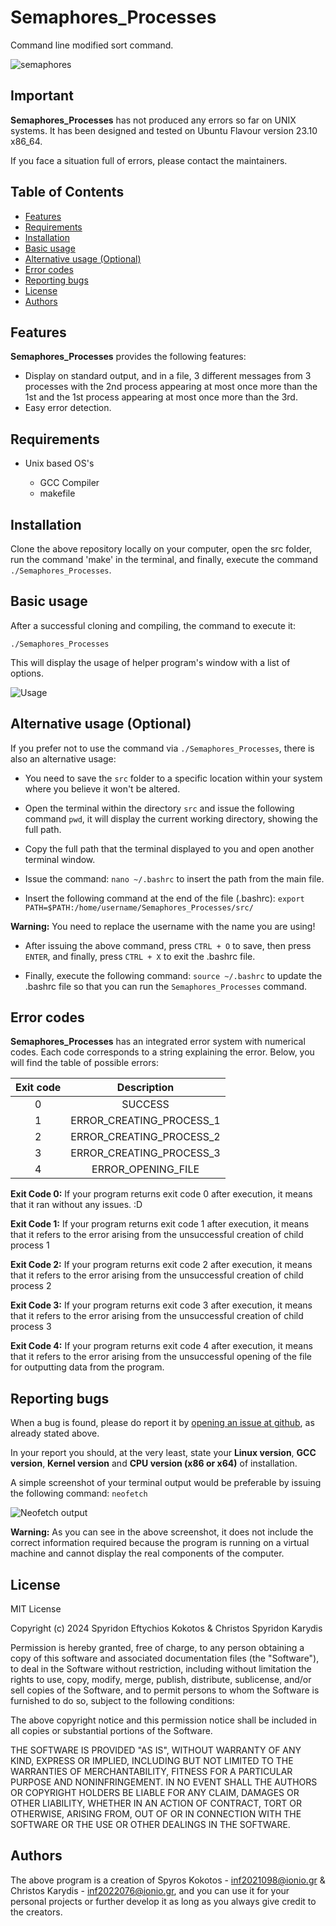 # Semaphores_Processes

Command line modified sort command.

![semaphores](https://skokotos.com/images/semaphores.png)

## Important

**Semaphores_Processes** has not produced any errors so far on UNIX systems. It has been designed and tested on Ubuntu Flavour version 23.10 x86_64.

If you face a situation full of errors, please contact the maintainers. 

## Table of Contents
<!-- vim-markdown-toc Marked -->

* [Features](#features)
* [Requirements](#requirements)
* [Installation](#installation)
* [Basic usage](#basic-usage)
* [Alternative usage (Optional)](#alternative-usage-optional)
* [Error codes](#error-codes)
* [Reporting bugs](#reporting-bugs)
* [License](#license)
* [Authors](#authors)

<!-- vim-markdown-toc -->

## Features

**Semaphores_Processes** provides the following features:

 - Display on standard output, and in a file, 3 different messages from 3 processes with the 2nd process appearing at most once more than the 1st and the 1st process appearing at most once more than the 3rd.
 -  Easy error detection.
 
## Requirements
* Unix based OS's

  - GCC Compiler
  - makefile

## Installation

Clone the above repository locally on your computer, open the src folder, run the command 'make' in the terminal, and finally, execute the command `./Semaphores_Processes`.

## Basic usage

After a successful cloning and compiling, the command to execute it:

    ./Semaphores_Processes

This will display the usage of helper program's window with a list of options.

![Usage](https://skokotos.com/images/semaphores.png)

## Alternative usage (Optional)

If you prefer not to use the command via `./Semaphores_Processes`, there is also an alternative usage:

  - You need to save the `src` folder to a specific location within your system where you believe it won't be altered.

  - Open the terminal within the directory `src` and issue the following command `pwd`, it will display the current working directory, showing the full path.

  - Copy the full path that the terminal displayed to you and open another terminal window.

  - Issue the command: `nano ~/.bashrc` to insert the path from the main file.

  - Insert the following command at the end of the file (.bashrc): `export PATH=$PATH:/home/username/Semaphores_Processes/src/`

**Warning:** You need to replace the username with the name you are using!

  - After issuing the above command, press `CTRL + O` to save, then press `ENTER`, and finally, press `CTRL + X` to exit the .bashrc file.

  - Finally, execute the following command: `source ~/.bashrc` to update the .bashrc file so that you can run the `Semaphores_Processes` command.

## Error codes

**Semaphores_Processes** has an integrated error system with numerical codes. Each code corresponds to a string explaining the error. Below, you will find the table of possible errors:

| Exit code | Description |
| :---------: |  :---------:  |
|     0     |   SUCCESS   |
|     1    |ERROR_CREATING_PROCESS_1|
|     2     |ERROR_CREATING_PROCESS_2|
|     3     |ERROR_CREATING_PROCESS_3|
|     4     |ERROR_OPENING_FILE|

**Exit Code 0:** If your program returns exit code 0 after execution, it means that it ran without any issues. :D

**Exit Code 1:** If your program returns exit code 1 after execution, it means that it refers to the error arising from the unsuccessful creation of child process 1

**Exit Code 2:** If your program returns exit code 2 after execution, it means that it refers to the error arising from the unsuccessful creation of child process 2

**Exit Code 3:** If your program returns exit code 3 after execution, it means that it refers to the error arising from the unsuccessful creation of child process 3

**Exit Code 4:** If your program returns exit code 4 after execution, it means that it refers to the error arising from the unsuccessful opening of the file for outputting data from the program.


## Reporting bugs


When a bug is found, please do report it by [opening an issue at github](https://github.com/Greekforce1821/Semaphores_Processes/issues), as already stated above.

In your report you should, at the very least, state your **Linux version**, **GCC version**, **Kernel version** and **CPU version (x86 or x64)** of installation.

A simple screenshot of your terminal output would be preferable by issuing the following command: `neofetch`

![Neofetch output](https://skokotos.com/images/neofetch.png)

**Warning:** As you can see in the above screenshot, it does not include the correct information required because the program is running on a virtual machine and cannot display the real components of the computer.


## License

MIT License

Copyright (c) 2024 Spyridon Eftychios Kokotos & Christos Spyridon Karydis

Permission is hereby granted, free of charge, to any person obtaining a copy
of this software and associated documentation files (the "Software"), to deal
in the Software without restriction, including without limitation the rights
to use, copy, modify, merge, publish, distribute, sublicense, and/or sell
copies of the Software, and to permit persons to whom the Software is
furnished to do so, subject to the following conditions:

The above copyright notice and this permission notice shall be included in all
copies or substantial portions of the Software.

THE SOFTWARE IS PROVIDED "AS IS", WITHOUT WARRANTY OF ANY KIND, EXPRESS OR
IMPLIED, INCLUDING BUT NOT LIMITED TO THE WARRANTIES OF MERCHANTABILITY,
FITNESS FOR A PARTICULAR PURPOSE AND NONINFRINGEMENT. IN NO EVENT SHALL THE
AUTHORS OR COPYRIGHT HOLDERS BE LIABLE FOR ANY CLAIM, DAMAGES OR OTHER
LIABILITY, WHETHER IN AN ACTION OF CONTRACT, TORT OR OTHERWISE, ARISING FROM,
OUT OF OR IN CONNECTION WITH THE SOFTWARE OR THE USE OR OTHER DEALINGS IN THE
SOFTWARE.


## Authors

The above program is a creation of Spyros Kokotos - inf2021098@ionio.gr & Christos Karydis - inf2022076@ionio.gr, and you can use it for your personal projects or further develop it as long as you always give credit to the creators.



